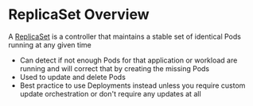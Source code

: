 # ReplicaSet Overview

A [ReplicaSet](https://kubernetes.io/docs/concepts/workloads/controllers/replicaset/) is a controller that maintains a stable set of identical Pods running at any given time 

* Can detect if not enough Pods for that application or workload are running and will correct that by creating the missing Pods
* Used to update and delete Pods
* Best practice to use Deployments instead unless you require custom update orchestration or don't require any updates at all
